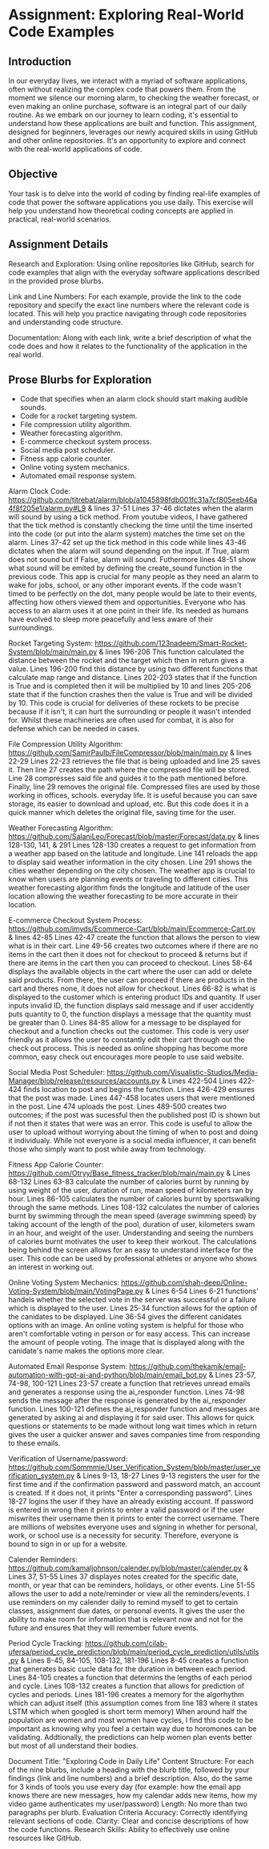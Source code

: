 # Assignment: Exploring Real-World Code Examples
## Introduction
In our everyday lives, we interact with a myriad of software applications, often without realizing the complex code that powers them. From the moment we silence our morning alarm, to checking the weather forecast, or even making an online purchase, software is an integral part of our daily routine. As we embark on our journey to learn coding, it's essential to understand how these applications are built and function. This assignment, designed for beginners, leverages our newly acquired skills in using GitHub and other online repositories. It's an opportunity to explore and connect with the real-world applications of code.

## Objective
Your task is to delve into the world of coding by finding real-life examples of code that power the software applications you use daily. This exercise will help you understand how theoretical coding concepts are applied in practical, real-world scenarios.

## Assignment Details
Research and Exploration: Using online repositories like GitHub, search for code examples that align with the everyday software applications described in the provided prose blurbs.

Link and Line Numbers: For each example, provide the link to the code repository and specify the exact line numbers where the relevant code is located. This will help you practice navigating through code repositories and understanding code structure.

Documentation: Along with each link, write a brief description of what the code does and how it relates to the functionality of the application in the real world.

## Prose Blurbs for Exploration
- Code that specifies when an alarm clock should start making audible sounds.  
- Code for a rocket targeting system.
- File compression utility algorithm.
- Weather forecasting algorithm.
- E-commerce checkout system process.
- Social media post scheduler.
- Fitness app calorie counter.
- Online voting system mechanics.
- Automated email response system.

Alarm Clock Code:
https://github.com/tjtrebat/alarm/blob/a1045898fdb001fc31a7cf805eeb46a4f8f205e1/alarm.py#L9 & lines 37-51
  Lines 37-46 dictates when the alarm will sound by using a tick method. From youtube videos, I have gathered that the tick method is constantly checking the time until the time inserted into the code (or put into the alarm system) matches the time set on the alarm. Lines 37-42 set up the tick method in this code while lines 43-46 dictates when the alarm will sound depending on the input. If True, alarm does not sound but if False, alarm will sound. Futhermore lines 48-51 show what sound will be emited by defining the create_sound function in the previous code.
  This app is crucial for many people as they need an alarm to wake for jobs, school, or any other imporant events. If the code wasn't timed to be perfectly on the dot, many people would be late to their events, affecting how others viewed them and opportunities. Everyone who has access to an alarm uses it at one point in their life. Its needed as humans have evolved to sleep more peacefully and less aware of their surroundings. 

Rocket Targeting System:
https://github.com/123nadeem/Smart-Rocket-System/blob/main/main.py & lines 196-206
  This function calculated the distance between the rocket and the target which then in return gives a value. Lines 196-200 find this distance by using two different functions that calculate map range and distance. Lines 202-203 states that if the function is True and is completed then it will be multiplied by 10 and lines 205-206 state that if the function crashes then the value is True and will be divided by 10. 
  This code is crucial for deliveries of these rockets to be precise because if it isn't, it can hurt the surrounding or people it wasn't intended for. Whilst these machineries are often used for combat, it is also for defense which can be needed in cases.

File Compression Utility Algorithm:
https://github.com/SamirPaulb/FileCompressor/blob/main/main.py & lines 22-29
  Lines 22-23 retrieves the file that is being uploaded and line 25 saves it. Then line 27 creates the path where the compressed file will be stored. Line 28 compresses said file and guides it to the path mentioned before. Finally, line 29 removes the original file. 
    Compressed files are used by those working in offices, schools. everyday life. It is useful because you can save storage, its easier to download and upload, etc. But this code does it in a quick manner which deletes the original file, saving time for the user. 

Weather Forecasting Algorithm:
https://github.com/SalaniLeo/Forecast/blob/master/Forecast/data.py & lines 128-130, 141, & 291
  Lines 128-130 creates a request to get information from a weather app based on the latitude and longitude. Line 141 reloads the app to display said weather information in the city chosen. Line 291 shows the cities weather depending on the city chosen. 
  The weather app is crucial to know when users are planning events or traveling to different cities. This weather forecasting algorithm finds the longitude and latitude of the user location allowing the weather forecasting to be more accurate in their location. 

E-commerce Checkout System Process:
https://github.com/imyds/Ecommerce-Cart/blob/main/Ecommerce-Cart.py & lines 42-85
Lines 42-47 create the function that allows the person to view what is in their cart. Line 49-56 creates two outcomes where if there are no items in the cart then it does not for checkout to proceed & returns but if there are items in the cart then you can proceed to checkout. Lines 58-64 displays the available objects in the cart where the user can add or delete said products. From there, the user can proceed if there are products in the cart and theres none, it does not allow for checkout. Lines 66-82 is what is displayed to the customer which is entering product IDs and quantity. If user inputs invalid ID, the function displays said message and if user accidently puts quantity to 0, the function displays a message that the quantity must be greater than 0. Lines 84-85 allow for a message to be displayed for checkout and a function checks out the customer. 
  This code is very user friendly as it allows the user to constantly edit their cart through out the check out process. This is needed as online shopping has become more common, easy check out encourages more people to use said website. 

Social Media Post Scheduler:
https://github.com/Visualistic-Studios/Media-Manager/blob/release/resources/accounts.py & Lines 422-504
  Lines 422-424 finds location to post and begins the function. Lines 426-429 ensures that the post was made. Lines 447-458 locates users that were mentioned in the post. Line 474 uploads the post. Lines 489-500 creates two outcomes; if the post was sucessful then the published post ID is shown but if not then it states that were was an error.
  This code is useful to allow the user to upload without worrying about the timing of when to post and doing it individualy. While not everyone is a social media influencer, it can benefit those who simply want to post while away from technology.

Fitness App Calorie Counter:
https://github.com/Otryy/Base_fitness_tracker/blob/main/main.py & Lines 68-132
  Lines 63-83 calculate the number of calories burnt by running by using weight of the user, duration of run, mean speed of kilometers ran by hour. Lines 86-105 calculates the number of calories burnt by sportswalking through the same methods. Lines 108-132 calculates the number of calories burnt by swimming through the mean speed (average swimming speed) by taking account of the length of the pool, duration of user, kilometers swam in an hour, and weight of the user.
  Understanding and seeing the numbers of calories burnt motivates the user to keep their workout. The calculations being behind the screen allows for an easy to understand interface for the user. This code can be used by professional athletes or anyone who shows an interest in working out. 

Online Voting System Mechanics:
https://github.com/shah-deep/Online-Voting-System/blob/main/VotingPage.py & Lines 6-54
  Lines 6-21 functions' handels whether the selected vote in the server was successful or a failure which is displayed to the user. Lines 25-34 function allows for the option of the canidates to be displayed. Line 36-54 gives the different canidates options with an image.
  An online voting system is helpful for those who aren't comfortable voting in person or for easy access. This can increase the amount of people voting. The image that is displayed along with the canidate's name makes the options more clear. 

Automated Email Response System:
https://github.com/thekamik/email-automation-with-gpt-ai-and-python/blob/main/email_bot.py & Lines 23-57, 74-98, 100-121
  Lines 23-57 create a function that retrieves unread emails and generates a response using the ai_responder function. Lines 74-98 sends the message after the response is generated by the ai_responder function. Lines 100-121 defines the ai_responder function and messages are generated by asking ai and displaying it for said user. 
  This allows for quick questions or statements to be made without long wait times which in return gives the user a quicker answer and saves companies time from responding to these emails. 

Verification of Username/password:
https://github.com/Sommmie/User_Verification_System/blob/master/user_verification_system.py & Lines 9-13, 18-27
  Lines 9-13 registers the user for the first time and if the confirmation password and password match, an account is created. If it does not, it prints "Enter a corresponding password". Lines 18-27 logins the user if they have an already existing account. If password is entered in wrong then it prints to enter a valid password or if the user miswrites their username then it prints to enter the correct username. 
  There are millions of websites everyone uses and signing in whether for personal, work, or school use is a necessity for security. Therefore, everyone is bound to sign in or up for a website.

Calender Reminders:
https://github.com/kamaljohnson/calender.py/blob/master/calender.py & Lines 37, 51-55
  Lines 37 displayes notes created for the specific date, month, or year that can be reminders, holidays, or other events. Line 51-55 allows the user to add a note/reminder or view all the reminders/events.
  I use reminders on my calender daily to remind myself to get to certain classes, assignment due dates, or personal events. It gives the user the ability to make room for information that is relevant now and not for the future and ensures that they will remember future events.

Period Cycle Tracking:
https://github.com/cilab-ufersa/period_cycle_prediction/blob/main/period_cycle_prediction/utils/utils.py & Lines 8-45, 84-105, 108-132, 181-196
  Lines 8-45 creates a function that generates basic cucle data for the duration in between each period. Lines 84-105 creates a function that determins the lengths of each period and cycle. Lines 108-132 creates a function that allows for prediction of cycles and periods. Lines 181-196 creates a memory for the algorhythm which can adjust itself (this assumption comes from line 183 where it states LSTM which when googled is short term memory)
  When around half the population are women and most women have cycles, I find this code to be important as knowing why you feel a certain way due to horomones can be validating. Addtionally, the predictions can help women plan events better but most of all understand their bodies. 


Document Title: "Exploring Code in Daily Life"
Content Structure: For each of the nine blurbs, include a heading with the blurb title, followed by your findings (link and line numbers) and a brief description. Also, do the same for 3 kinds of tools you use every day (for example: how the email app knows there are new messages, how my calendar adds new items, how my video game authenticates my user/password)
Length: No more than two paragraphs per blurb.
Evaluation Criteria
Accuracy: Correctly identifying relevant sections of code.
Clarity: Clear and concise descriptions of how the code functions.
Research Skills: Ability to effectively use online resources like GitHub.
